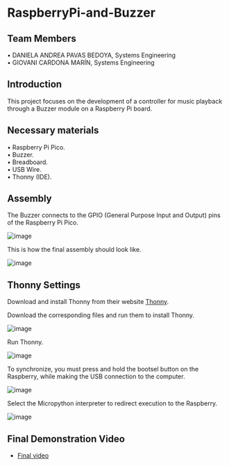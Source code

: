# RaspberryPi-and-Buzzer

## Team Members
•⁠  ⁠DANIELA ANDREA PAVAS BEDOYA, Systems Engineering  
•⁠  ⁠GIOVANI CARDONA MARÍN, Systems Engineering  

## Introduction  
This project focuses on the development of a controller for music playback through a Buzzer module on a Raspberry Pi board.  

## Necessary materials  
•⁠  ⁠Raspberry Pi Pico.  
•⁠  ⁠Buzzer.  
•⁠  ⁠Breadboard.  
•⁠  ⁠USB Wire.  
•⁠  ⁠Thonny (IDE).  


## Assembly

The Buzzer connects to the GPIO (General Purpose Input and Output) pins of the Raspberry Pi Pico.

![image](https://github.com/danielapavas/RaspberryPi-and-Buzzer/assets/75345956/19aacb74-64cc-40a5-b412-49231d2746fd)


This is how the final assembly should look like.

![image](https://github.com/danielapavas/RaspberryPi-and-Buzzer/assets/75345956/391f56cd-6275-4a52-a418-2bc5555d2e3a)


## Thonny Settings

Download and install Thonny from their website [Thonny](https://thonny.org/).

Download the corresponding files and run them to install Thonny.

![image](https://github.com/danielapavas/RaspberryPi-and-Buzzer/assets/75345956/38052648-1843-4bab-94fd-546f7b43adf5)

  
Run Thonny.

![image](https://github.com/danielapavas/RaspberryPi-and-Buzzer/assets/75345956/a2a0f511-7cf2-4be4-a681-3aebf36d4e93)

  
To synchronize, you must press and hold the bootsel button on the Raspberry, while making the USB connection to the computer.

![image](https://github.com/danielapavas/RaspberryPi-and-Buzzer/assets/75345956/c94cd566-72bb-47ab-9f60-7d359ff9c4b5)

  
Select the Micropython interpreter to redirect execution to the Raspberry.

![image](https://github.com/danielapavas/RaspberryPi-and-Buzzer/assets/75345956/abbfdf32-4c00-4eaa-87cd-18545d7b0463)


## Final Demonstration Video

- [Final video](https://youtu.be/2aKHhOgiZPM) 
